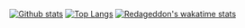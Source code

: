 [![Github stats](https://github-readme-stats.vercel.app/api?username=Redageddon&show_icons=true&bg_color=0D1117&theme=dark&hide_border=true&count_private=true)](https://github.com/anuraghazra/github-readme-stats)
[![Top Langs](https://github-readme-stats.vercel.app/api/top-langs/?username=Redageddon&bg_color=0D1117&theme=dark&hide_border=true)](https://github.com/anuraghazra/github-readme-stats)
[![Redageddon's wakatime stats](https://github-readme-stats.vercel.app/api/wakatime?username=Redageddon)](https://github.com/anuraghazra/github-readme-stats)
